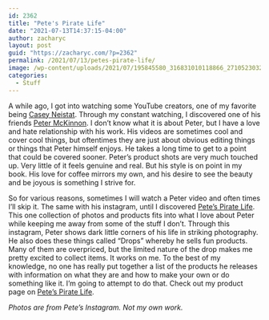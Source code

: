 ```yaml
---
id: 2362
title: "Pete's Pirate Life"
date: "2021-07-13T14:37:15-04:00"
author: zacharyc
layout: post
guid: "https://zacharyc.com/?p=2362"
permalink: /2021/07/13/petes-pirate-life/
image: /wp-content/uploads/2021/07/195845580_316831010118866_271052303278056536_n-640x430.jpg
categories:
  - Stuff
---
```


A while ago, I got into watching some YouTube creators, one of my favorite being [Casey Neistat](https://www.youtube.com/user/caseyneistat). Through my constant watching, I discovered one of his friends [Peter McKinnon](https://www.petermckinnon.com). I don’t know what it is about Peter, but I have a love and hate relationship with his work. His videos are sometimes cool and cover cool things, but oftentimes they are just about obvious editing things or things that Peter himself enjoys. He takes a long time to get to a point that could be covered sooner. Peter’s product shots are very much touched up. Very little of it feels genuine and real. But his style is on point in my book. His love for coffee mirrors my own, and his desire to see the beauty and be joyous is something I strive for.

So for various reasons, sometimes I will watch a Peter video and often times I’ll skip it. The same with his instagram, until I discovered [Pete’s Pirate Life](https://www.instagram.com/petespiratelife/). This one collection of photos and products fits into what I love about Peter while keeping me away from some of the stuff I don’t. Through this instagram, Peter shows dark little corners of his life in striking photography. He also does these things called “Drops” whereby he sells fun products. Many of them are overpriced, but the limited nature of the drop makes me pretty excited to collect items. It works on me. To the best of my knowledge, no one has really put together a list of the products he releases with information on what they are and how to make your own or do something like it. I’m going to attempt to do that. Check out my product page on [Pete’s Pirate Life](https://zacharyc.com/projects-page/petes-pirate-life-treasure-list/).

_Photos are from Pete’s Instagram. Not my own work._
